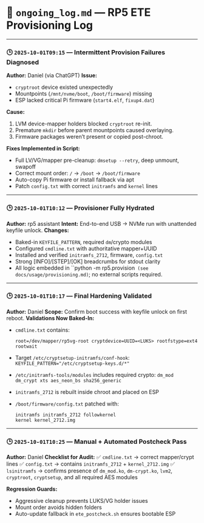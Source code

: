 # 📘 `ongoing_log.md` — RP5 ETE Provisioning Log

---

### 🕒 `2025-10-01T09:15` — Intermittent Provision Failures Diagnosed

**Author:** Daniel (via ChatGPT)
**Issue:**

* `cryptroot` device existed unexpectedly
* Mountpoints (`/mnt/nvme/boot`, `/boot/firmware`) missing
* ESP lacked critical Pi firmware (`start4.elf`, `fixup4.dat`)

**Cause:**

1. LVM device-mapper holders blocked `cryptroot` re-init.
2. Premature `mkdir` before parent mountpoints caused overlaying.
3. Firmware packages weren’t present or copied post-chroot.

**Fixes Implemented in Script:**

* Full LV/VG/mapper pre-cleanup: `dmsetup --retry`, deep unmount, swapoff
* Correct mount order: `/` → `/boot` → `/boot/firmware`
* Auto-copy Pi firmware or install fallback via apt
* Patch `config.txt` with correct `initramfs` and `kernel` lines

---

### 🕒 `2025-10-01T10:12` — Provisioner Fully Hydrated

**Author:** rp5 assistant
**Intent:** End-to-end USB → NVMe run with unattended keyfile unlock.
**Changes:**

* Baked-in `KEYFILE_PATTERN`, required `dm`/crypto modules
* Configured `cmdline.txt` with authoritative mapper+UUID
* Installed and verified `initramfs_2712`, firmware, `config.txt`
* Strong [INFO]/[STEP]/[OK] breadcrumbs for stdout clarity
* All logic embedded in ``python -m rp5.provision` (see docs/usage/provisioning.md)`; no external scripts required.

---

### 🕒 `2025-10-01T10:17` — Final Hardening Validated

**Author:** Daniel
**Scope:** Confirm boot success with keyfile unlock on first reboot.
**Validations Now Baked-In:**

* `cmdline.txt` contains:

  ```
  root=/dev/mapper/rp5vg-root cryptdevice=UUID=<LUKS> rootfstype=ext4 rootwait
  ```

* Target `/etc/cryptsetup-initramfs/conf-hook`:
  `KEYFILE_PATTERN="/etc/cryptsetup-keys.d/*"`

* `/etc/initramfs-tools/modules` includes required crypto:
  `dm_mod dm_crypt xts aes_neon_bs sha256_generic`

* `initramfs_2712` is rebuilt inside chroot and placed on ESP

* `/boot/firmware/config.txt` patched with:

  ```
  initramfs initramfs_2712 followkernel
  kernel kernel_2712.img
  ```

---

### 🕒 `2025-10-01T10:25` — Manual + Automated Postcheck Pass

**Author:** Daniel
**Checklist for Audit:**
✅ `cmdline.txt` → correct mapper/crypt lines
✅ `config.txt` → contains `initramfs_2712` + `kernel_2712.img`
✅ `lsinitramfs` → confirms presence of `dm_mod.ko`, `dm-crypt.ko`, `lvm2`, `cryptroot`, `cryptsetup`, and all required AES modules

**Regression Guards:**

* Aggressive cleanup prevents LUKS/VG holder issues
* Mount order avoids hidden folders
* Auto-update fallback in `ete_postcheck.sh` ensures bootable ESP